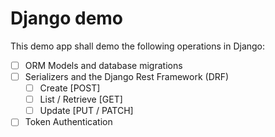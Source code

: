# Django demo
This demo app shall demo the following operations in Django:
- [ ] ORM Models and database migrations
- [ ] Serializers and the Django Rest Framework (DRF)
    - [ ] Create [POST]
    - [ ] List / Retrieve [GET]
    - [ ] Update [PUT / PATCH]
- [ ] Token Authentication